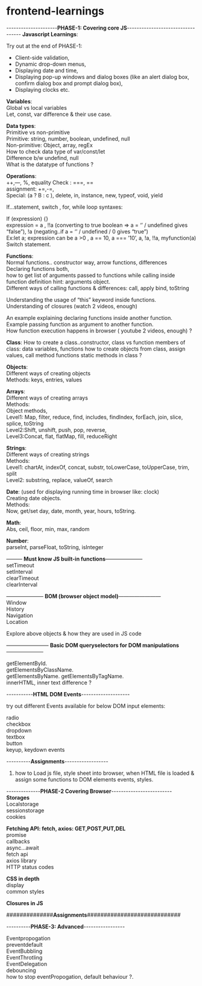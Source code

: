 # frontend-learnings
---------------------**PHASE-1: Covering core JS**----------------------------------
**Javascript Learnings**:  

Try out at the end of PHASE-1:  
* Client-side validation,
* Dynamic drop-down menus,
* Displaying date and time,
* Displaying pop-up windows and dialog boxes (like an alert dialog box, confirm dialog box and prompt dialog box),
* Displaying clocks etc.

**Variables**:  
Global vs local variables  
Let, const, var difference & their use case.  

**Data types**:  
Primitive vs non-primitive  
Primitive: string, number, boolean, undefined, null  
Non-primitive: Object, array, regEx  
How to check data type of var/const/let  
Difference b/w undefind, null  
What is the datatype of functions ?  

**Operations**:  
++,—, %, equality Check :   ===, ==  
assignment: +=,-=,  
Special: (a ? B : c ), delete, in, instance, new, typeof, void, yield  

If…statement, switch , for, while loop syntaxes:  

If (expression) {}  
expression = a  , !!a (converting to true boolean => a = ‘’ / undefined gives “false”), !a (negating..if a = ‘’ / undefined / 0 gives “true”)  
Ex:let a; expression can be  a >0 , a == 10, a === ’10’, a, !a, !!a, myfunction(a)  
Switch statement.  

**Functions**:  
Normal functions.. constructor way, arrow functions, differences    
Declaring functions both,   
how to get list of arguments passed to functions  while calling inside function definition  hint: arguments object.  
Different ways of calling functions & differences: call, apply bind, toString  

Understanding the usage of “this” keyword inside functions.  
Understanding of closures (watch 2 videos, enough) 

An example explaining declaring functions inside another function.  
Example passing function as argument to another function.  
How function execution happens in browser ( youtube 2 videos, enough) ?

**Class**:
How to create a class..constructor,  class vs function
members of class: data variables, functions
how to create objects from class, assign values, call method functions
static methods in class ?

**Objects**:  
Different ways of creating objects  
Methods: keys, entries, values  

**Arrays**:  
Different ways of creating arrays  
Methods:   
Object methods,  
Level1: Map, filter, reduce, find, includes, findIndex, forEach,  join, slice, splice, toString  
Level2:Shift, unshift, push, pop, reverse,  
Level3:Concat, flat, flatMap, fill, reduceRight  

**Strings**:  
Different ways of creating strings  
Methods:  
Level1: chartAt, indexOf, concat, substr, toLowerCase, toUpperCase, trim, split  
Level2: substring, replace, valueOf, search  

**Date**: (used for displaying running time in browser like: clock)  
Creating date objects.  
Methods:  
Now, get/set day, date, month, year, hours, toString.  

**Math**:   
Abs, ceil, floor, min, max, random

**Number**:  
parseInt, parseFloat, toString, isInteger

——— **Must know JS built-in functions**———————   
setTimeout  
setInterval  
clearTimeout  
clearInterval  

——————— **BOM (browser object model)**————————  
Window  
History  
Navigation  
Location  

Explore above objects & how they are used in JS code

———————— **Basic DOM queryselectors for DOM manipulations** ———————

getElementById.   
getElementsByClassName.   
getElementsByName. 
getElementsByTagName.  
innerHTML, inner text difference ?   

-----------**HTML DOM Events**--------------------

try out different Events available for below DOM input elements:

radio  
checkbox  
dropdown  
textbox  
button  
keyup, keydown events  

----------**Assignments**------------------
1. how to Load js file, style sheet into browser, when HTML file is loaded & assign some functions to DOM elements events, styles.


--------------**PHASE-2 Covering Browser**-------------------------   
**Storages**   
Localstorage   
sessionstorage   
cookies   

**Fetching API: fetch, axios: GET,POST,PUT,DEL**  
promise  
callbacks  
async...await  
fetch api  
axios library  
HTTP status codes  

**CSS in depth**  
display  
common styles  

**Closures in JS**


##############**Assignments**############################

----------**PHASE-3: Advanced**-----------------

Eventpropogation  
preventdefault  
EventBubbling  
EventThrotling  
EventDelegation  
debouncing  
how to stop eventPropogation, default behaviour ?.  


